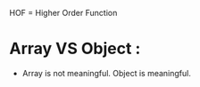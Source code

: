 HOF = Higher Order Function

# Array VS Object :

* Array is not meaningful.
  Object is meaningful.